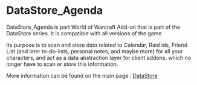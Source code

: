 # DataStore_Agenda

DataStore_Agenda is part World of Warcraft Add-on that is part of the DataStore series.
It is compatible with all versions of the game.

Its purpose is to scan and store data related to Calendar, Raid ids, Friend List (and later to-do-lists, personal notes, and maybe more) for all your characters, and act as a data abstraction layer for client addons, which no longer have to scan or store this information.

More information can be found on the main page : [DataStore](https://github.com/Thaoky/DataStore)
